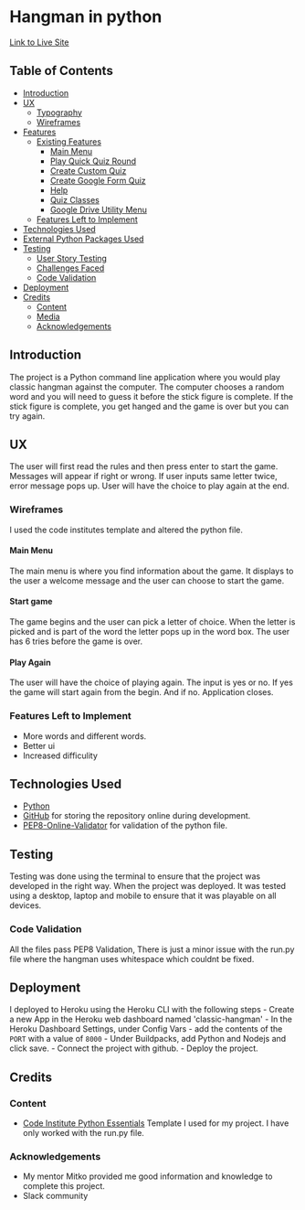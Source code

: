 # Hangman in python

[Link to Live Site](https://classichangman-281d9c7c84a8.herokuapp.com/)


## Table of Contents
- [Introduction](#introduction)
- [UX  ](#ux)
  * [Typography](#typography)
  * [Wireframes](#wireframes)
- [Features ](#features)
  * [Existing Features](#existing-features)
    + [Main Menu](#main-menu)
    + [Play Quick Quiz Round](#play-quick-quiz-round)
    + [Create Custom Quiz](#create-custom-quiz)
    + [Create Google Form Quiz](#create-google-form-quiz)
    + [Help](#help)
    + [Quiz Classes](#quiz-classes)
    + [Google Drive Utility Menu](#google-drive-utility-menu)
  * [Features Left to Implement](#features-left-to-implement)
- [Technologies Used](#technologies-used)
- [External Python Packages Used](#external-python-packages-used)
- [Testing ](#testing)
  * [User Story Testing](#user-story-testing)
  * [Challenges Faced](#challenges-faced)
  * [Code Validation](#code-validation)
- [Deployment](#deployment)
- [Credits ](#credits)
  * [Content ](#content)
  * [Media](#media)
  * [Acknowledgements](#acknowledgements)

## Introduction

The project is a Python command line application where you would play classic hangman against the computer. The computer chooses a random word and you will need to guess it before the stick figure is complete. If the stick figure is complete, you get hanged and the game is over but you can try again.

## UX  

The user will first read the rules and then press enter to start the game.
Messages will appear if right or wrong.
If user inputs same letter twice, error message pops up.
User will have the choice to play again at the end.


### Wireframes

I used the code institutes template and altered the python file.

#### Main Menu

The main menu is where you find information about the game. 
It displays to the user a welcome message and the user can choose to start the game.

#### Start game

The game begins and the user can pick a letter of choice. When the letter is picked and is part of the word the letter pops up in the word box.
The user has 6 tries before the game is over.

#### Play Again

The user will have the choice of playing again. The input is yes or no. If yes the game will start again from the begin. And if no. Application closes.

### Features Left to Implement

- More words and different words.
- Better ui
- Increased difficulity

## Technologies Used

- [Python](https://www.python.org/)
- [GitHub](https://github.com/) for storing the repository online during development.
- [PEP8-Online-Validator](https://pep8ci.herokuapp.com) for validation of the python file.

## Testing 

Testing was done using the terminal to ensure that the project was developed in the right way. When the project was deployed. It was tested using a desktop, laptop and mobile to ensure that it was playable on all devices.

### Code Validation

All the files pass PEP8 Validation, There is just a minor issue with the run.py file where the hangman uses whitespace which couldnt be fixed.

## Deployment

I deployed to Heroku using the Heroku CLI with the following steps
    - Create a new App in the Heroku web dashboard named 'classic-hangman'
    - In the Heroku Dashboard Settings, under Config Vars - add the contents of the `PORT` with a value of `8000`
    - Under Buildpacks, add Python and Nodejs and click save.
    - Connect the project with github.
    - Deploy the project.

## Credits 

### Content 

- [Code Institute Python Essentials](https://github.com/Code-Institute-Org/python-essentials-template) Template I used for my project.
I have only worked with the run.py file.

### Acknowledgements

- My mentor Mitko provided me good information and knowledge to complete this project.
- Slack community

